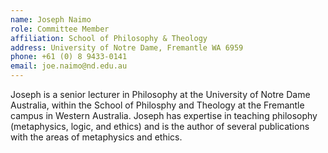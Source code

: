 ```yaml
---
name: Joseph Naimo  
role: Committee Member
affiliation: School of Philosophy & Theology  
address: University of Notre Dame, Fremantle WA 6959
phone: +61 (0) 8 9433-0141  
email: joe.naimo@nd.edu.au  
---
```


Joseph is a senior lecturer in Philosophy at the University of Notre Dame Australia, within the School of Philosphy and Theology at the Fremantle campus in Western Australia. Joseph has expertise in teaching philosophy (metaphysics, logic, and ethics) and is the author of several publications with the areas of metaphysics and ethics.
